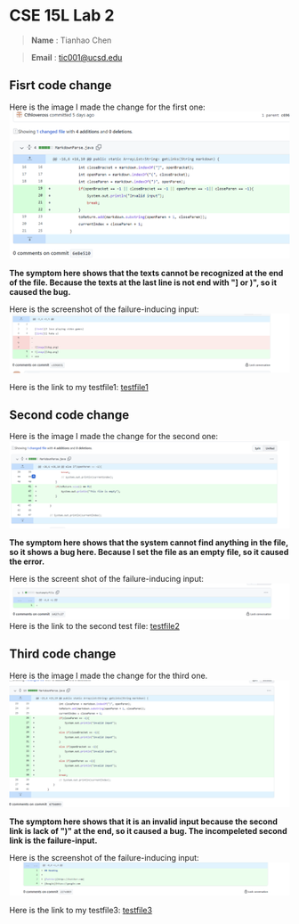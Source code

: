 # CSE 15L Lab 2 

> __Name__ : Tianhao Chen  

> __Email__ : tic001@ucsd.edu 

## Fisrt code change

Here is the image I made the change for the first one:
![image](myself.png)

**The symptom here shows that the texts cannot be recognized at the end of the file. Because the texts at the last line is not end with "] or )", so it caused the bug.**

Here is the screenshot of the failure-inducing input:
![image](textendcode.png)


Here is the link to my testfile1:
[testfile1](https://github.com/Cthloveross/markdown-parser/blob/main/testfile2.md)


## Second code change

Here is the image I made the change for the second one:
![image](emptyfile.png)

**The symptom here shows that the system cannot find anything in the file, so it shows a bug here. Because I set the file as an empty file, so it caused the error.**

Here is the screent shot of the failure-inducing input:
![image](emptyfilecode.png)
Here is the link to the second test file:
[testfile2](https://github.com/Cthloveross/markdown-parser/blob/main/testemptyfile)



## Third code change

Here is the image I made the change for the third one.
![image](testfile3.png)

**The symptom here shows that it is an invalid input because the second link is lack of ")" at the end, so it caused a bug. The incompeleted second link is the failure-input.**

Here is the screenshot of the failure-inducing input:
![image](testfilecode3.png)

Here is the link to my testfile3:
[testfile3](https://github.com/Cthloveross/markdown-parser/blob/main/test_file_1.md)